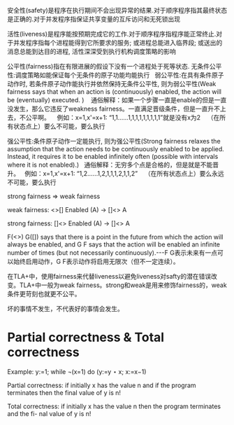 安全性(safety)是程序在执行期间不会出现异常的结果.对于顺序程序指其最终状态是正确的.对于并发程序指保证共享变量的互斥访问和无死锁出现

活性(liveness)是程序能按预期完成它的工作.对于顺序程序指程序能正常终止.对于并发程序指每个进程能得到它所要求的服务; 或进程总能进入临界段; 或送出的消息总能到达目的进程, 活性深深受到执行机构调度策略的影响

公平性(fairness)指在有限进展的假设下没有一个进程处于死等状态.
    无条件公平性:调度策略如能保证每个无条件的原子功能均能执行
    弱公平性:在具有条件原子动作时, 若条件原子动作能执行并依然保持无条件公平性, 则为弱公平性(Weak fairness says that when an action is (continuously)  enabled, the action will be (eventually) executed. )
    通俗解释：如果一个步骤一直是enable的但是一直没发生，那么它违反了weakness fairness。一直满足晋级条件，但是一直升不上去，不公平啊。
    例如：x=1,x'=x+1: “1,1......1,1,1,1,1,1,1,1,1”就是没有x为2
    （在所有状态点上）要么不可能，要么执行
    
  强公平性:条件原子动作一定能执行, 则为强公平性(Strong fairness relaxes the assumption that the action needs to be continuously enabled to be applied. Instead, it requires it to be enabled infinitely often (possible with intervals where it is not enabled).)
    通俗解释：无穷多个点是合格的，但是就是不能晋升。
    例如：x=1,x'=x+1: “1,2......1,2,1,1,1,2,1,1,2”
    （在所有状态点上）要么永远不可能，要么执行

strong fairness => weak fairness

weak fairness:
<>[] Enabled (A) ->  []<> A

strong fairness:
[]<> Enabled (A) -> []<> A


F(<>) G([]) says that there is a point in the future from which the action will always be enabled, and G F says that the action will be enabled an infinite number of times (but not necessarily continuously).---F G表示未来有一点可以始终启用动作，G F表示动作将启用无限次（但不一定连续）。


在TLA+中，使用fairness来代替liveness以避免liveness对safty的潜在错误改变。TLA+中一般为weak fairness。strong和weak是用来修饰fairness的，weak条件更苛刻也就更不公平。

坏的事情不发生，不代表好的事情会发生。

# Partial correctness & Total correctness
Example:
y:=1;
while ¬(x=1) do
    (y:=y ⋆ x; x:=x−1)
    
Partial correctness: if initially x has the
value n and if the program terminates then
the final value of y is n!

Total correctness: if initially x has the value
n then the program terminates and the fi-
nal value of y is n!

